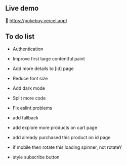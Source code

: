 ## Live demo
🚀 https://pokebuy.vercel.app/
## To do list
- Authentication
- Improve first large contentful paint
- Add more details to [id] page
- Reduce font size
- Add dark mode
- Split more code 
- Fix eslint problems
- add fallback

- add explore more products on cart page
- add already purchased this product on id page
- if mobile then rotate this loading spinner, not rotateY
- style subscribe button
